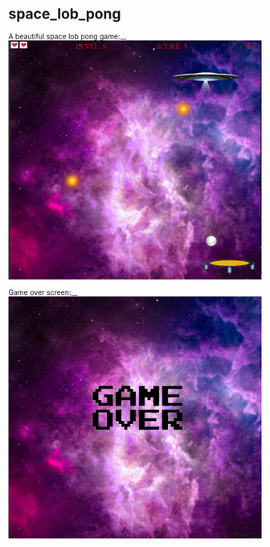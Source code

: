# space_lob_pong

A beautiful space lob pong game:__ 
![alt text](https://github.com/AcedbyB/space_lob_pong/blob/main/showcase/showcase.png?raw=true)

Game over screen:__
![alt text](https://github.com/AcedbyB/space_lob_pong/blob/main/showcase/showcase2.png?raw=true)